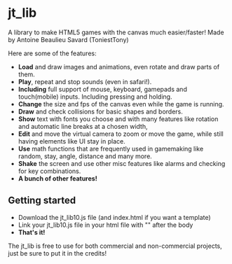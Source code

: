 # jt_lib
A library to make HTML5 games with the canvas much easier/faster! Made by Antoine Beaulieu Savard (ToniestTony)

Here are some of the features:

* **Load** and draw images and animations, even rotate and draw parts of them.
* **Play**, repeat and stop sounds (even in safari!).
* **Including** full support of mouse, keyboard, gamepads and touch(mobile) inputs. Including pressing and holding.
* **Change** the size and fps of the canvas even while the game is running.
* **Draw** and check collisions for basic shapes and borders.
* **Show** text with fonts you choose and with many features like rotation and automatic line breaks at a chosen width,
* **Edit** and move the virtual camera to zoom or move the game, while still having elements like UI stay in place.
* **Use** math functions that are frequently used in gamemaking like random, stay, angle, distance and many more.
* **Shake** the screen and use other misc features like alarms and checking for key combinations.
* **A bunch of other features!**

## Getting started
* Download the jt_lib10.js file (and index.html if you want a template)
* Link your jt_lib10.js file in your html file with "<script src="jt_lib10.js"></script>" after the body
* **That's it!**

The jt_lib is free to use for both commercial and non-commercial projects, just be sure to put it in the credits!

